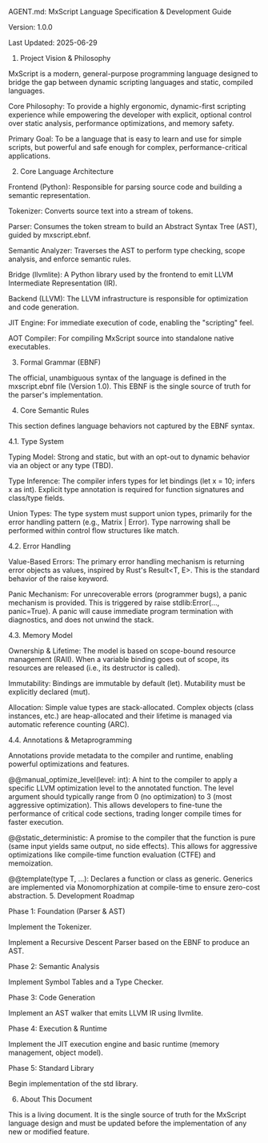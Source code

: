 AGENT.md: MxScript Language Specification & Development Guide

Version: 1.0.0

Last Updated: 2025-06-29

1. Project Vision & Philosophy

MxScript is a modern, general-purpose programming language designed to bridge the gap between dynamic scripting languages and static, compiled languages.

Core Philosophy: To provide a highly ergonomic, dynamic-first scripting experience while empowering the developer with explicit, optional control over static analysis, performance optimizations, and memory safety.

Primary Goal: To be a language that is easy to learn and use for simple scripts, but powerful and safe enough for complex, performance-critical applications.

2. Core Language Architecture

Frontend (Python): Responsible for parsing source code and building a semantic representation.

Tokenizer: Converts source text into a stream of tokens.

Parser: Consumes the token stream to build an Abstract Syntax Tree (AST), guided by mxscript.ebnf.

Semantic Analyzer: Traverses the AST to perform type checking, scope analysis, and enforce semantic rules.

Bridge (llvmlite): A Python library used by the frontend to emit LLVM Intermediate Representation (IR).

Backend (LLVM): The LLVM infrastructure is responsible for optimization and code generation.

JIT Engine: For immediate execution of code, enabling the "scripting" feel.

AOT Compiler: For compiling MxScript source into standalone native executables.

3. Formal Grammar (EBNF)

The official, unambiguous syntax of the language is defined in the mxscript.ebnf file (Version 1.0). This EBNF is the single source of truth for the parser's implementation.

4. Core Semantic Rules

This section defines language behaviors not captured by the EBNF syntax.

4.1. Type System

Typing Model: Strong and static, but with an opt-out to dynamic behavior via an object or any type (TBD).

Type Inference: The compiler infers types for let bindings (let x = 10; infers x as int). Explicit type annotation is required for function signatures and class/type fields.

Union Types: The type system must support union types, primarily for the error handling pattern (e.g., Matrix | Error). Type narrowing shall be performed within control flow structures like match.

4.2. Error Handling

Value-Based Errors: The primary error handling mechanism is returning error objects as values, inspired by Rust's Result<T, E>. This is the standard behavior of the raise keyword.

Panic Mechanism: For unrecoverable errors (programmer bugs), a panic mechanism is provided. This is triggered by raise stdlib:Error(..., panic=True). A panic will cause immediate program termination with diagnostics, and does not unwind the stack.

4.3. Memory Model

Ownership & Lifetime: The model is based on scope-bound resource management (RAII). When a variable binding goes out of scope, its resources are released (i.e., its destructor is called).

Immutability: Bindings are immutable by default (let). Mutability must be explicitly declared (mut).

Allocation: Simple value types are stack-allocated. Complex objects (class instances, etc.) are heap-allocated and their lifetime is managed via automatic reference counting (ARC).

4.4. Annotations & Metaprogramming

Annotations provide metadata to the compiler and runtime, enabling powerful optimizations and features.

@@manual_optimize_level(level: int): A hint to the compiler to apply a specific LLVM optimization level to the annotated function. The level argument should typically range from 0 (no optimization) to 3 (most aggressive optimization). This allows developers to fine-tune the performance of critical code sections, trading longer compile times for faster execution.

@@static_deterministic: A promise to the compiler that the function is pure (same input yields same output, no side effects). This allows for aggressive optimizations like compile-time function evaluation (CTFE) and memoization.

@@template(type T, ...): Declares a function or class as generic. Generics are implemented via Monomorphization at compile-time to ensure zero-cost abstraction.
5. Development Roadmap

Phase 1: Foundation (Parser & AST)

Implement the Tokenizer.

Implement a Recursive Descent Parser based on the EBNF to produce an AST.

Phase 2: Semantic Analysis

Implement Symbol Tables and a Type Checker.

Phase 3: Code Generation

Implement an AST walker that emits LLVM IR using llvmlite.

Phase 4: Execution & Runtime

Implement the JIT execution engine and basic runtime (memory management, object model).

Phase 5: Standard Library

Begin implementation of the std library.

6. About This Document

This is a living document. It is the single source of truth for the MxScript language design and must be updated before the implementation of any new or modified feature.